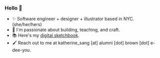 ### Hello 👋

- ✨ Software engineer + designer + illustrator based in NYC. (she/her/hers)
- 🌱 I'm passionate about building, teaching, and craft. 
- 📚 Here's my [digital sketchbook](https://www.instagram.com/blobgal/).
- 🖌 Reach out to me at katherine_sang [at] alumni [dot] brown [dot] e-dee-you.


<!--
**artset/artset** is a ✨ _special_ ✨ repository because its `README.md` (this file) appears on your GitHub profile.

Here are some ideas to get you started:

- 🔭 I’m currently working on ...
- 🌱 I’m currently learning ...
- 👯 I’m looking to collaborate on ...
- 🤔 I’m looking for help with ...
- 💬 Ask me about ...
- 📫 How to reach me: ...
- 😄 Pronouns: ...
- ⚡ Fun fact: ...
-->
